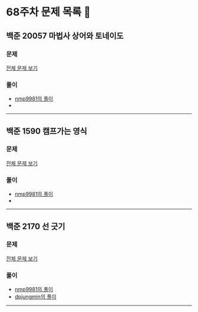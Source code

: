 # 68주차 문제 목록 📝

## 백준 20057 마법사 상어와 토네이도    
### 문제
[전체 문제 보기](https://www.acmicpc.net/problem/20057)

### 풀이
- [nmp9981의 풀이](https://blog.naver.com/tybnasgo/222624298472)
- 
___

## 백준 1590 캠프가는 영식    
### 문제
[전체 문제 보기](https://www.acmicpc.net/problem/1590)

### 풀이
- [nmp9981의 풀이](https://blog.naver.com/tybnasgo/223071157938)
- 
___

## 백준 2170 선 긋기    
### 문제
[전체 문제 보기](https://www.acmicpc.net/problem/2170)

### 풀이
- [nmp9981의 풀이](https://blog.naver.com/tybnasgo/222938744280)
- [dpjungmin의 풀이](dpjungmin/2170.cpp)
___
